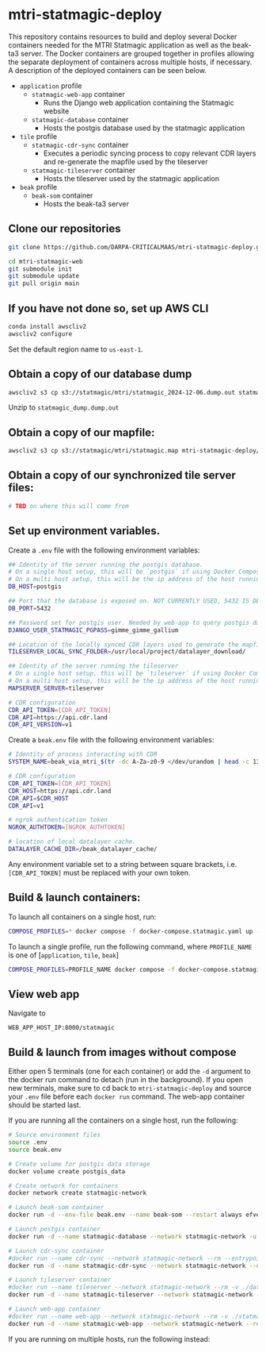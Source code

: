# mtri-statmagic-deploy
This repository contains resources to build and deploy several Docker containers needed for the MTRI Statmagic application
as well as the beak-ta3 server. The Docker containers are grouped together in profiles allowing the separate deployment
of containers across multiple hosts, if necessary. A description of the deployed containers can be seen below.
- `application` profile
  - `statmagic-web-app` container
    - Runs the Django web application containing the Statmagic website
  - `statmagic-database` container
    - Hosts the postgis database used by the statmagic application
- `tile` profile
  - `statmagic-cdr-sync` container
    - Executes a periodic syncing process to copy relevant CDR layers and re-generate the mapfile used by the tileserver
  - `statmagic-tileserver` container
    - Hosts the tileserver used by the statmagic application
- `beak` profile
  - `beak-som` container
    - Hosts the beak-ta3 server


## Clone our repositories
```bash
git clone https://github.com/DARPA-CRITICALMAAS/mtri-statmagic-deploy.git
```

```bash
cd mtri-statmagic-web
git submodule init
git submodule update
git pull origin main
```

## If you have not done so, set up AWS CLI
```bash
conda install awscliv2
awscliv2 configure
```

Set the default region name to `us-east-1`. 
## Obtain a copy of our database dump
```bash
awscliv2 s3 cp s3://statmagic/mtri/statmagic_2024-12-06.dump.out statmagic_dump.dump.out
```

Unzip to `statmagic_dump.dump.out`

## Obtain a copy of our mapfile:
```bash
awscliv2 s3 cp s3://statmagic/mtri/statmagic.map mtri-statmagic-deploy/statmagic.map
```

## Obtain a copy of our synchronized tile server files:
```bash
# TBD on where this will come from
```

## Set up environment variables.
Create a `.env` file with the following environment variables:
```bash
## Identity of the server running the postgis database.
# On a single host setup, this will be `postgis` if using Docker Compose or `statmagic-database` if using docker run
# On a multi host setup, this will be the ip address of the host running the `application` profile
DB_HOST=postgis

## Port that the database is exposed on. NOT CURRENTLY USED, 5432 IS DEFAULT
DB_PORT=5432

## Password set for postgis user. Needed by web-app to query postgis database
DJANGO_USER_STATMAGIC_PGPASS=gimme_gimme_gallium

## Location of the locally synced CDR layers used to generate the mapfile
TILESERVER_LOCAL_SYNC_FOLDER=/usr/local/project/datalayer_download/

## Identity of the server running the tileserver
# On a single host setup, this will be `tileserver` if using Docker Compose or `statmagic-tileserver` if using docker run
# On a multi host setup, this will be the ip address of the host running the `tile` profile
MAPSERVER_SERVER=tileserver

# CDR configuration
CDR_API_TOKEN=[CDR_API_TOKEN]
CDR_API=https://api.cdr.land
CDR_API_VERSION=v1
```
Create a `beak.env` file with the following environment variables:
```bash
# Identity of process interacting with CDR
SYSTEM_NAME=beak_via_mtri_$(tr -dc A-Za-z0-9 </dev/urandom | head -c 13; echo)

# CDR configuration
CDR_API_TOKEN=[CDR_API_TOKEN]
CDR_HOST=https://api.cdr.land
CDR_API=$CDR_HOST
CDR_API=v1

# ngrok authentication token
NGROK_AUTHTOKEN=[NGROK_AUTHTOKEN]

# location of local datalayer cache.
DATALAYER_CACHE_DIR=/beak_datalayer_cache/
```
Any environment variable set to a string between square brackets, i.e. `[CDR_API_TOKEN]` must be replaced with your
own token.

## Build & launch containers:
To launch all containers on a single host, run:
```bash 
COMPOSE_PROFILES=* docker compose -f docker-compose.statmagic.yaml up --build
```

To launch a single profile, run the following command, where `PROFILE_NAME` is one of [`application`, `tile`, `beak`]
```bash
COMPOSE_PROFILES=PROFILE_NAME docker compose -f docker-compose.statmagic.yaml up --build
```

## View web app
Navigate to 
```
WEB_APP_HOST_IP:8000/statmagic
```

## Build & launch from images without compose

Either open 5 terminals (one for each container) or add the `-d` argument to the docker run command to detach (run in the background).
If you open new terminals, make sure to cd back to `mtri-statmagic-deploy` and source your `.env` file before each `docker run` command.
The web-app container should be started last.

If you are running all the containers on a single host, run the following:
```bash
# Source environment files
source .env
source beak.env

# Create volume for postgis data storage
docker volume create postgis_data

# Create network for containers
docker network create statmagic-network

# Launch beak-som container
docker run -d --env-file beak.env --name beak-som --restart always efvega/beak-som

# Launch postgis container
docker run -d --name statmagic-database --network statmagic-network -u postgres --restart always -e POSTGRES_USER=postgres -e POSTGRES_PASSWORD=postgres -e POSTGRES_DB=statmagic -e DJANGO_USER_STATMAGIC_PGPASS=$DJANGO_USER_STATMAGIC_PGPASS -v postgis_data:/var/lib/postgresql/data -v ${PWD}/statmagic_dump.dump.out:/tmp/statmagic_dump.dump.out -v ${PWD}/init_scripts:/docker-entrypoint-initdb.d/ --health-cmd CMD-SHELL,pg_isready,-d,statmagic --health-interval 3s --health-retries 30 --health-timeout 3s postgis/postgis:14-3.5

# Launch cdr-sync container
#docker run --name cdr-sync --network statmagic-network --rm --entrypoint /bin/bash -v ./datalayer_download:${TILESERVER_LOCAL_SYNC_FOLDER} -v ./statmagic.map:/usr/local/project/statmagic.map --env-file .env efvega/mtri-statmagic-deploy-web-app -c "cron -f"
docker run -d --name statmagic-cdr-sync --network statmagic-network --entrypoint /bin/bash --restart always -v ./datalayer_download:${TILESERVER_LOCAL_SYNC_FOLDER} -v ./statmagic.map:/usr/local/project/statmagic.map --env-file .env efvega/statmagic-web-app -c "cron -f"

# Launch tileserver container
#docker run --name tileserver --network statmagic-network --rm -v ./datalayer_download:/usr/local/project/datalayer_download -v ./statmagic.map:/var/www/mapfiles/statmagic.map -v ./symbols.sym:/var/www/mapfiles/symbols.sym -v ./tileserver_000-default.conf:/etc/apache2/sites-available/000-default.conf -p 8081:80 efvega/mtri-statmagic-deploy-tileserver
docker run -d --name statmagic-tileserver --network statmagic-network --restart always -v ./datalayer_download:/usr/local/project/datalayer_download -v ./statmagic.map:/var/www/mapfiles/statmagic.map -v ./symbols.sym:/var/www/mapfiles/symbols.sym -v ./tileserver_000-default.conf:/etc/apache2/sites-available/000-default.conf -p 8081:80 efvega/statmagic-tileserver

# Launch web-app container 
#docker run --name web-app --network statmagic-network --rm -v ./statmagic_000-default.conf:/etc/apache2/sites-available/000-default.conf -v ./startup.sh:/usr/local/project/startup.sh -v ./datalayer_download:${TILESERVER_LOCAL_SYNC_FOLDER} -v ./statmagic.map:/usr/local/project/statmagic.map -p 8000:80 --env-file .env efvega/mtri-statmagic-deploy-web-app server
docker run -d --name statmagic-web-app --network statmagic-network --restart always -v ./statmagic_000-default.conf:/etc/apache2/sites-available/000-default.conf -v ./startup.sh:/usr/local/project/startup.sh -v ./datalayer_download:${TILESERVER_LOCAL_SYNC_FOLDER} -v ./statmagic.map:/usr/local/project/statmagic.map -p 8000:80 --env-file .env efvega/statmagic-web-app server
```
If you are running on multiple hosts, run the following instead:
```bash

```